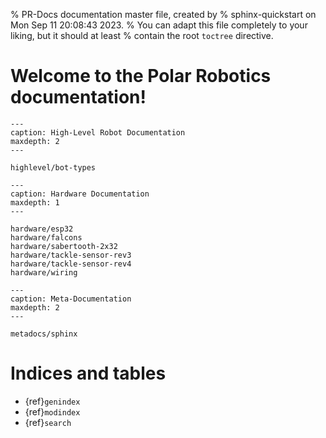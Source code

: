 % PR-Docs documentation master file, created by
% sphinx-quickstart on Mon Sep 11 20:08:43 2023.
% You can adapt this file completely to your liking, but it should at least
% contain the root `toctree` directive.

# Welcome to the Polar Robotics documentation!

```{toctree}
---
caption: High-Level Robot Documentation
maxdepth: 2
---

highlevel/bot-types
```

```{toctree}
---
caption: Hardware Documentation
maxdepth: 1
---

hardware/esp32
hardware/falcons
hardware/sabertooth-2x32
hardware/tackle-sensor-rev3
hardware/tackle-sensor-rev4
hardware/wiring
```

```{toctree}
---
caption: Meta-Documentation
maxdepth: 2
---

metadocs/sphinx
```



# Indices and tables

- {ref}`genindex`
- {ref}`modindex`
- {ref}`search`
